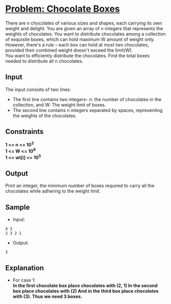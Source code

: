 # [Problem: Chocolate Boxes](https://my.newtonschool.co/playground/code/5u1bxtbmb4j5)

There are n chocolates of various sizes and shapes, each carrying its own weight and delight. You are given an array of n integers that represents the weights of chocolates. You want to distribute chocolates among a collection of exquisite boxes, which can hold maximum W amount of weight only. However, there's a rule – each box can hold at most two chocolates, provided their combined weight doesn't exceed the limit(W).<br>
You want to efficiently distribute the chocolates. Find the total boxes needed to distribute all n chocolates.

## Input

The input consists of two lines:
- The first line contains two integers- n: the number of chocolates in the collection, and W: The weight limit of boxes.
- The second line contains n integers separated by spaces, representing the weights of the chocolates.

## Constraints

**1 <= n <= 10<sup>3</sup> <br>
1 <= W <= 10<sup>9</sup> <br>
1 <= wt[i] <= 10<sup>5</sup>**

## Output

Print an integer, the minimum number of boxes required to carry all the chocolates while adhering to the weight limit.

## Sample

- Input:
```
4 3
2 3 2 1
```

- Output:
```
3
```

## Explanation

- For case 1: <br> **In the first chocolate box place chocolates with (2, 1)
In the second box place chocolates with (2)
And in the third box place chocolates with (3).
Thus we need 3 boxes.**
